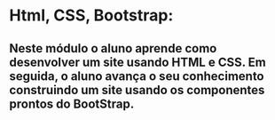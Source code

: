 # Html, CSS, Bootstrap: 

## Neste módulo o aluno aprende como desenvolver um site usando HTML e CSS. Em seguida, o aluno avança o seu conhecimento construindo um site usando os componentes prontos do BootStrap.
